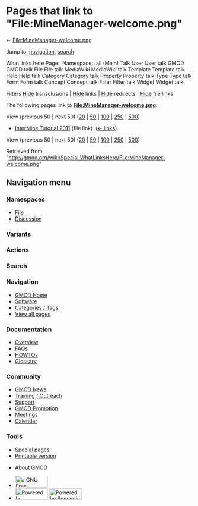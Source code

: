 <div id="mw-page-base" class="noprint">

</div>

<div id="mw-head-base" class="noprint">

</div>

<div id="content" class="mw-body" role="main">

<span id="top"></span>

<div id="mw-js-message" style="display:none;">

</div>



# <span dir="auto">Pages that link to "File:MineManager-welcome.png"</span>

<div id="bodyContent">

<div id="contentSub">

←
[File:MineManager-welcome.png](/wiki/File:MineManager-welcome.png "File:MineManager-welcome.png")

</div>

<div id="jump-to-nav" class="mw-jump">

Jump to: [navigation](#mw-navigation), [search](#p-search)

</div>

<div id="mw-content-text">

What links here Page:  Namespace:  all (Main) Talk User User talk GMOD
GMOD talk File File talk MediaWiki MediaWiki talk Template Template talk
Help Help talk Category Category talk Property Property talk Type Type
talk Form Form talk Concept Concept talk Filter Filter talk Widget
Widget talk

Filters
[Hide](/mediawiki/index.php?title=Special:WhatLinksHere/File:MineManager-welcome.png&hidetrans=1 "Special:WhatLinksHere/File:MineManager-welcome.png")
transclusions \|
[Hide](/mediawiki/index.php?title=Special:WhatLinksHere/File:MineManager-welcome.png&hidelinks=1 "Special:WhatLinksHere/File:MineManager-welcome.png")
links \|
[Hide](/mediawiki/index.php?title=Special:WhatLinksHere/File:MineManager-welcome.png&hideredirs=1 "Special:WhatLinksHere/File:MineManager-welcome.png")
redirects \|
[Hide](/mediawiki/index.php?title=Special:WhatLinksHere/File:MineManager-welcome.png&hideimages=1 "Special:WhatLinksHere/File:MineManager-welcome.png")
file links

The following pages link to
**[File:MineManager-welcome.png](/wiki/File:MineManager-welcome.png "File:MineManager-welcome.png")**:

View (previous 50 \| next 50)
([20](/mediawiki/index.php?title=Special:WhatLinksHere/File:MineManager-welcome.png&limit=20 "Special:WhatLinksHere/File:MineManager-welcome.png")
\|
[50](/mediawiki/index.php?title=Special:WhatLinksHere/File:MineManager-welcome.png&limit=50 "Special:WhatLinksHere/File:MineManager-welcome.png")
\|
[100](/mediawiki/index.php?title=Special:WhatLinksHere/File:MineManager-welcome.png&limit=100 "Special:WhatLinksHere/File:MineManager-welcome.png")
\|
[250](/mediawiki/index.php?title=Special:WhatLinksHere/File:MineManager-welcome.png&limit=250 "Special:WhatLinksHere/File:MineManager-welcome.png")
\|
[500](/mediawiki/index.php?title=Special:WhatLinksHere/File:MineManager-welcome.png&limit=500 "Special:WhatLinksHere/File:MineManager-welcome.png"))

- [InterMine Tutorial
  2011](/wiki/InterMine_Tutorial_2011 "InterMine Tutorial 2011") (file
  link) ‎ <span class="mw-whatlinkshere-tools">([←
  links](/mediawiki/index.php?title=Special:WhatLinksHere&target=InterMine+Tutorial+2011 "Special:WhatLinksHere"))</span>

View (previous 50 \| next 50)
([20](/mediawiki/index.php?title=Special:WhatLinksHere/File:MineManager-welcome.png&limit=20 "Special:WhatLinksHere/File:MineManager-welcome.png")
\|
[50](/mediawiki/index.php?title=Special:WhatLinksHere/File:MineManager-welcome.png&limit=50 "Special:WhatLinksHere/File:MineManager-welcome.png")
\|
[100](/mediawiki/index.php?title=Special:WhatLinksHere/File:MineManager-welcome.png&limit=100 "Special:WhatLinksHere/File:MineManager-welcome.png")
\|
[250](/mediawiki/index.php?title=Special:WhatLinksHere/File:MineManager-welcome.png&limit=250 "Special:WhatLinksHere/File:MineManager-welcome.png")
\|
[500](/mediawiki/index.php?title=Special:WhatLinksHere/File:MineManager-welcome.png&limit=500 "Special:WhatLinksHere/File:MineManager-welcome.png"))

</div>

<div class="printfooter">

Retrieved from
"<http://gmod.org/wiki/Special:WhatLinksHere/File:MineManager-welcome.png>"

</div>

<div id="catlinks" class="catlinks catlinks-allhidden">

</div>

<div class="visualClear">

</div>

</div>

</div>

<div id="mw-navigation">

## Navigation menu

<div id="mw-head">



<div id="left-navigation">

<div id="p-namespaces" class="vectorTabs" role="navigation"
aria-labelledby="p-namespaces-label">

### Namespaces

- <span id="ca-nstab-image"><a href="/wiki/File:MineManager-welcome.png" accesskey="c"
  title="View the file page [c]">File</a></span>
- <span id="ca-talk"><a
  href="/mediawiki/index.php?title=File_talk:MineManager-welcome.png&amp;action=edit&amp;redlink=1"
  accesskey="t"
  title="Discussion about the content page [t]">Discussion</a></span>

</div>

<div id="p-variants" class="vectorMenu emptyPortlet" role="navigation"
aria-labelledby="p-variants-label">

### 

### Variants[](#)

<div class="menu">

</div>

</div>

</div>

<div id="right-navigation">



<div id="p-cactions" class="vectorMenu emptyPortlet" role="navigation"
aria-labelledby="p-cactions-label">

### Actions[](#)

<div class="menu">

</div>

</div>

<div id="p-search" role="search">

### Search

<div id="simpleSearch">

</div>

</div>

</div>

</div>

<div id="mw-panel">

<div id="p-logo" role="banner">

<a href="/wiki/Main_Page"
style="background-image: url(http://gmod.org/images/GMOD-cogs.png);"
title="Visit the main page"></a>

</div>

<div id="p-Navigation" class="portal" role="navigation"
aria-labelledby="p-Navigation-label">

### Navigation

<div class="body">

- <span id="n-GMOD-Home">[GMOD Home](/wiki/Main_Page)</span>
- <span id="n-Software">[Software](/wiki/GMOD_Components)</span>
- <span id="n-Categories-.2F-Tags">[Categories /
  Tags](/wiki/Categories)</span>
- <span id="n-View-all-pages">[View all
  pages](/wiki/Special:AllPages)</span>

</div>

</div>

<div id="p-Documentation" class="portal" role="navigation"
aria-labelledby="p-Documentation-label">

### Documentation

<div class="body">

- <span id="n-Overview">[Overview](/wiki/Overview)</span>
- <span id="n-FAQs">[FAQs](/wiki/Category:FAQ)</span>
- <span id="n-HOWTOs">[HOWTOs](/wiki/Category:HOWTO)</span>
- <span id="n-Glossary">[Glossary](/wiki/Glossary)</span>

</div>

</div>

<div id="p-Community" class="portal" role="navigation"
aria-labelledby="p-Community-label">

### Community

<div class="body">

- <span id="n-GMOD-News">[GMOD News](/wiki/GMOD_News)</span>
- <span id="n-Training-.2F-Outreach">[Training /
  Outreach](/wiki/Training_and_Outreach)</span>
- <span id="n-Support">[Support](/wiki/Support)</span>
- <span id="n-GMOD-Promotion">[GMOD
  Promotion](/wiki/GMOD_Promotion)</span>
- <span id="n-Meetings">[Meetings](/wiki/Meetings)</span>
- <span id="n-Calendar">[Calendar](/wiki/Calendar)</span>

</div>

</div>

<div id="p-tb" class="portal" role="navigation"
aria-labelledby="p-tb-label">

### Tools

<div class="body">

- <span id="t-specialpages"><a href="/wiki/Special:SpecialPages" accesskey="q"
  title="A list of all special pages [q]">Special pages</a></span>
- <span id="t-print"><a
  href="/mediawiki/index.php?title=Special:WhatLinksHere/File:MineManager-welcome.png&amp;printable=yes"
  rel="alternate" accesskey="p"
  title="Printable version of this page [p]">Printable version</a></span>

</div>

</div>

</div>

</div>

<div id="footer" role="contentinfo">

- <span id="footer-places-about">[About
  GMOD](/wiki/GMOD:About "GMOD:About")</span>

<!-- -->

- <span id="footer-copyrightico">[<img src="http://www.gnu.org/graphics/gfdl-logo-small.png" width="88"
  height="31" alt="a GNU Free Documentation License" />](http://www.gnu.org/licenses/fdl-1.3.html)</span>
- <span id="footer-poweredbyico">[<img src="/mediawiki/skins/common/images/poweredby_mediawiki_88x31.png"
  width="88" height="31" alt="Powered by MediaWiki" />](//www.mediawiki.org/)
  [<img
  src="/mediawiki/extensions/SemanticMediaWiki/includes/../resources/images/smw_button.png"
  width="88" height="31" alt="Powered by Semantic MediaWiki" />](https://www.semantic-mediawiki.org/wiki/Semantic_MediaWiki)</span>

<div style="clear:both">

</div>

</div>
